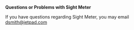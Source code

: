 **Questions or Problems with Sight Meter**

If you have questions regarding Sight Meter, you may email dsmith@jetpad.com


